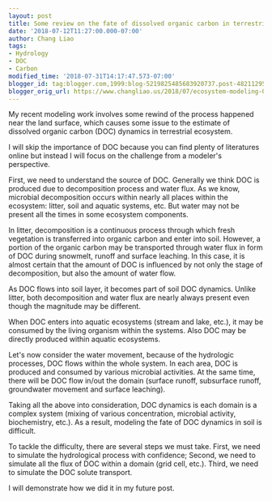 ```yaml
---
layout: post
title: Some review on the fate of dissolved organic carbon in terrestrial ecosystem
date: '2018-07-12T11:27:00.000-07:00'
author: Chang Liao
tags:
- Hydrology
- DOC
- Carbon
modified_time: '2018-07-31T14:17:47.573-07:00'
blogger_id: tag:blogger.com,1999:blog-5219825485683920737.post-4821129528009478570
blogger_orig_url: https://www.changliao.us/2018/07/ecosystem-modeling-009.html
---
```


My recent modeling work involves some rewind of the process happened near the 
land surface, which causes some issue to the estimate of dissolved organic 
carbon (DOC) dynamics in terrestrial ecosystem. 

I will skip the importance of DOC because you can find plenty of literatures 
online but instead I will focus on the challenge from a modeler's perspective. 

First, we need to understand the source of DOC. Generally we think DOC is 
produced due to decomposition process and water flux. As we know, microbial 
decomposition occurs within nearly all places within the ecosystem: litter, 
soil and aquatic systems, etc. But water may not be present all the times in 
some ecosystem components. 

In litter, decomposition is a continuous process through which fresh 
vegetation is transferred into organic carbon and enter into soil. However, a 
portion of the organic carbon may be transported through water flux in form of 
DOC during snowmelt, runoff and surface leaching. In this case, it is almost 
certain that the amount of DOC is influenced by not only the stage of 
decomposition, but also the amount of water flow. 

As DOC flows into soil layer, it becomes part of soil DOC dynamics. Unlike 
litter, both decomposition and water flux are nearly always present even 
though the magnitude may be different. 

When DOC enters into aquatic ecosystems (stream and lake, etc.), it may be 
consumed by the living organism within the systems. Also DOC may be directly 
produced within aquatic ecosystems. 

Let's now consider the water movement, because of the hydrologic processes, 
DOC flows within the whole system. In each area, DOC is produced and consumed 
by various microbial activities. At the same time, there will be DOC flow 
in/out the domain (surface runoff, subsurface runoff, groundwater movement and 
surface leaching). 

Taking all the above into consideration, DOC dynamics is each domain is a 
complex system (mixing of various concentration, microbial activity, 
biochemistry, etc.). As a result, modeling the fate of DOC dynamics in soil is 
difficult. 

To tackle the difficulty, there are several steps we must take. First, we need 
to simulate the hydrological process with confidence; Second, we need to 
simulate all the flux of DOC within a domain (grid cell, etc.). Third, we need 
to simulate the DOC solute transport. 

I will demonstrate how we did it in my future post. 